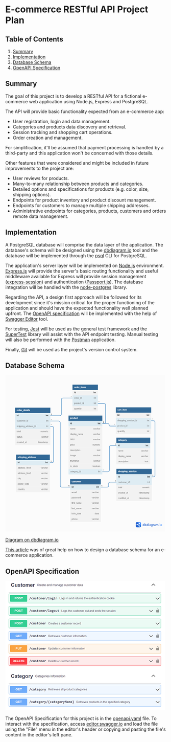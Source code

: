 # E-commerce RESTful API Project Plan

## Table of Contents
1. [Summary](#summary)
2. [Implementation](#implementation)
3. [Database Schema](#database-schema)
4. [OpenAPI Specification](#openapi-specification)

## Summary

The goal of this project is to develop a RESTful API for a fictional e-commerce web application using Node.js, Express and PostgreSQL.

The API will provide basic functionality expected from an e-commerce app: 

- User registration, login and data management.
- Categories and products data discovery and retrieval.
- Session tracking and shopping cart operations.
- Order creation and management.

For simplification, it'll be assumed that payment processing is handled by a third-party and this application won't be concerned with those details.

Other features that were considered and might be included in future improvements to the project are:

- User reviews for products.
- Many-to-many relationship between products and categories.
- Detailed options and specifications for products (e.g. color, size, shipping options).
- Endpoints for product inventory and product discount management.
- Endpoints for customers to manage multiple shipping addresses.
- Administrative endpoints for categories, products, customers and orders remote data management.

## Implementation

A PostgreSQL database will comprise the data layer of the application. The database's schema will be designed using the [dbdiagram.io](https://dbdiagram.io/d) tool and the database will be implemented through the [psql](https://www.postgresql.org/docs/current/app-psql.html) CLI for PostgreSQL.

The application's server layer will be implemented on [Node.js](https://nodejs.org/en/) environment. [Express.js](https://expressjs.com/) will provide the server's basic routing functionality and useful middleware available for Express will provide session management ([express-session](https://expressjs.com/en/resources/middleware/session.html)) and authentication ([Passport.js](http://www.passportjs.org/)). The database integration will be handled with the [node-postgres](https://node-postgres.com/) library.

Regarding the API, a design first approach will be followed for its development since it's mission critical for the proper functioning of the application and should have the expected functionality well planned upfront. The [OpenAPI specification](https://github.com/OAI/OpenAPI-Specification/blob/main/versions/3.1.0.md) will be implemented with the help of [Swagger Editor](https://editor.swagger.io/) tool.

For testing, [Jest](https://jestjs.io/) will be used as the general test framework and the [SuperTest](https://github.com/visionmedia/supertest) library will assist with the API endpoint testing. Manual testing will also be performed with the [Postman](https://www.postman.com/) application.

Finally, [Git](https://git-scm.com/) will be used as the project's version control system.

## Database Schema

<img src="./database/database-schema.png" alt="Database schema" width=500px height=490px />

[Diagram on dbdiagram.io](https://dbdiagram.io/d/62bdd5c669be0b672c77022f)

[This article](https://fabric.inc/blog/ecommerce-database-design-example/) was of great help on how to design a database schema for an e-commerce application.

## OpenAPI Specification

<img src="./api-specification/openapi-spec-preview.png" alt="OpenAPI Specification preview" width=500px height=405px />

The OpenAPI Specification for this project is in the [openapi.yaml](./api-specification/openapi.yaml) file. To interact with the specification, access [editor.swagger.io](https://editor.swagger.io/) and load the file using the "File" menu in the editor's header or copying and pasting the file's content in the editor's left pane.






